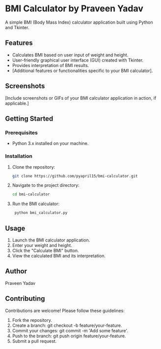 # BMI Calculator by Praveen Yadav

A simple BMI (Body Mass Index) calculator application built using Python and Tkinter.

## Features

- Calculates BMI based on user input of weight and height.
- User-friendly graphical user interface (GUI) created with Tkinter.
- Provides interpretation of BMI results.
- [Additional features or functionalities specific to your BMI calculator].

## Screenshots

[Include screenshots or GIFs of your BMI calculator application in action, if applicable.]

## Getting Started

### Prerequisites

- Python 3.x installed on your machine.

### Installation

1. Clone the repository:

   ```bash
   git clone https://github.com/pyapril15/bmi-calculator.git

2. Navigate to the project directory:
    
   ```bash
   cd bmi-calculator

3. Run the BMI calculator:

    ```bash
     python bmi_calculator.py

## Usage
1. Launch the BMI calculator application.
2. Enter your weight and height.
3. Click the "Calculate BMI" button.
4. View the calculated BMI and its interpretation.

## Author
Praveen Yadav

## Contributing
Contributions are welcome! Please follow these guidelines:

1. Fork the repository.
2. Create a branch: git checkout -b feature/your-feature.
3. Commit your changes: git commit -m 'Add some feature'.
4. Push to the branch: git push origin feature/your-feature.
5. Submit a pull request.
